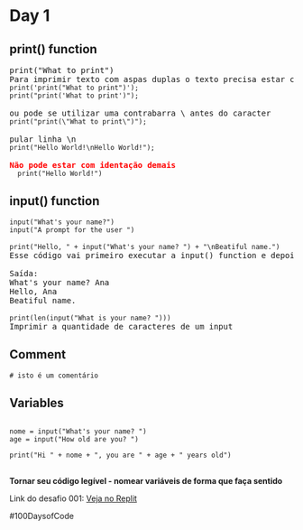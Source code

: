 # Day 1

## print() function
<pre>
print("What to print")
Para imprimir texto com aspas duplas o texto precisa estar cercado por aspas simples e vice e versa
<code>print('print("What to print")'); </code>
<code>print("print('What to print')"); </code>

ou pode se utilizar uma contrabarra \ antes do caracter
<code>print("print(\"What to print\")");</code>

pular linha \n
<code>print("Hello World!\nHello World!");</code>

<span style="color:red"><b>Não pode estar com identação demais</b></span>
<code>  print("Hello World!")</code>
</pre>

## input() function
<pre>
<code>input("What's your name?")
input("A prompt for the user ")</code>

<code>print("Hello, " + input("What's your name? ") + "\nBeatiful name.")</code>
Esse código vai primeiro executar a input() function e depois utilizar o input para escrever a frase

Saída:
What's your name? Ana
Hello, Ana
Beatiful name.

<code>print(len(input("What is your name? ")))</code>
Imprimir a quantidade de caracteres de um input
</pre>

## Comment
<code># isto é um comentário </code>

## Variables
<pre>
<code>
nome = input("What's your name? ")
age = input("How old are you? ")

print("Hi " + nome + ", you are " + age + " years old")
</code>
</pre>

**Tornar seu código legível - nomear variáveis de forma que faça sentido**</br>

Link do desafio 001:
[Veja no Replit](https://replit.com/@A5Rosa/day-1-printing-start#main.py)

#100DaysofCode